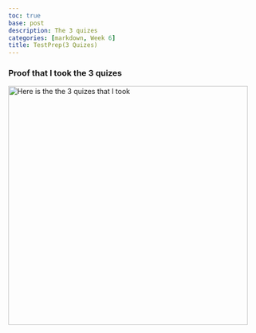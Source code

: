 ```yaml
---
toc: true
base: post
description: The 3 quizes
categories: [markdown, Week 6]
title: TestPrep(3 Quizes)
---
```


### Proof that I took the 3 quizes
<img src='{{ "/images/aptestprep.PNG" | relative_url }}' width='480' alt='Here is the the 3 quizes that I took'>
